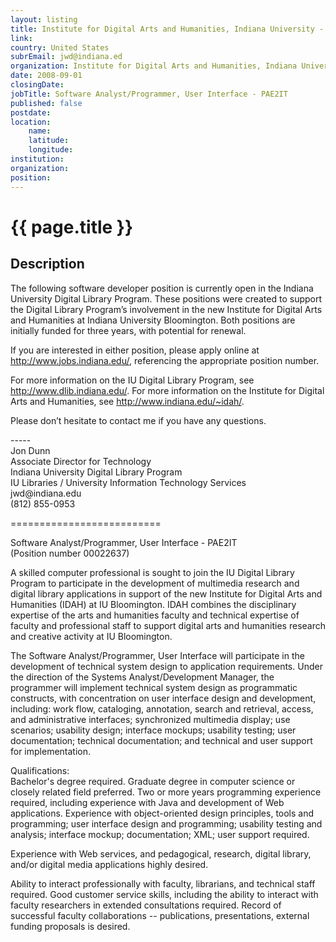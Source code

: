 ```yaml
---
layout: listing
title: Institute for Digital Arts and Humanities, Indiana University - Software Analyst/Programmer, User Interface - PAE2IT
link:
country: United States
subrEmail: jwd@indiana.ed
organization: Institute for Digital Arts and Humanities, Indiana University 
date: 2008-09-01
closingDate: 
jobTitle: Software Analyst/Programmer, User Interface - PAE2IT
published: false
postdate:
location:
    name: 
    latitude: 
    longitude: 
institution: 
organization: 
position: 
--- 
```



# {{ page.title }}

## Description



<p>The
following software developer position is currently open in the Indiana University Digital Library Program. These positions were created to support the Digital Library Program’s involvement in the new Institute for Digital Arts and Humanities at Indiana University Bloomington. Both positions are initially
funded for three years, with potential for renewal.
</p>
<p>
If you are interested in either position, please apply online at <a href="http://www.jobs.indiana.edu/">http://www.jobs.indiana.edu/</a>, referencing the appropriate position number.
</p>
<p>

For more information on the IU Digital Library Program, see <a href="http://www.dlib.indiana.edu/">http://www.dlib.indiana.edu/</a>. For more information on the Institute for Digital Arts and Humanities, see <a href="http://www.indiana.edu/~idah/">http://www.indiana.edu/~idah/</a>.
</p>
<p>
Please don’t hesitate to contact me if you have any questions.
</p>
<p>
-----<br/>
Jon Dunn<br/>
Associate Director for Technology<br/>
Indiana University Digital Library Program<br/>
IU Libraries / University Information Technology Services<br/>
jwd@indiana.edu<br/>
(812) 855-0953<br/>
</p>
<p>
==========================
</p>
<p>
Software Analyst/Programmer, User Interface - PAE2IT<br/>
(Position number 00022637)
</p>
<p>
A skilled computer professional is sought to join the IU Digital Library Program to participate in the development of multimedia research and digital library applications in support of the new Institute for Digital Arts and Humanities (IDAH) at IU Bloomington. IDAH combines the disciplinary expertise of the arts and humanities faculty and technical expertise of faculty and professional staff to support digital arts and humanities research and creative activity at IU Bloomington.
</p>
<p>
The Software Analyst/Programmer, User Interface will participate in the development of technical system design to application requirements. Under the direction of the Systems Analyst/Development Manager, the programmer will implement technical system design as programmatic constructs, with concentration on user interface design and development, including: work flow, cataloging, annotation, search and retrieval, access, and administrative interfaces; synchronized multimedia display; use scenarios; usability design; interface mockups; usability testing; user documentation; technical documentation; and technical and user support for implementation.
</p>
<p>
Qualifications:<br/>
Bachelor's degree required. Graduate degree in computer science or closely related field preferred. Two or more years programming experience required, including experience with Java and development of Web applications. Experience with object-oriented design principles, tools and programming; user interface design and programming; usability testing and analysis; interface mockup; documentation; XML; user support required.
</p>
<p>
Experience with Web services, and pedagogical, research, digital library, and/or digital media applications highly desired.
</p>
<p>
Ability to interact professionally with faculty, librarians, and technical staff required. Good customer service skills, including the ability to interact with faculty researchers in extended consultations required. Record of successful faculty collaborations -- publications, presentations, external funding proposals is desired.
</p>
<p

